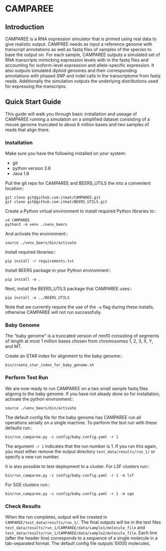 # CAMPAREE

## Introduction

CAMPAREE is a RNA expression simulator that is primed using real data to give realistic output.
CAMPREE needs as input a reference genome with transcript annotations as well as fastq files of samples of the species to base the output on.
For each sample, CAMPAREE outputs a simulated set of RNA transcripts mimicking expression levels with in the fastq files and accounting for isoform-level expression and allele-specific expression.
It also outputs simulated diploid genomes and their corresponding annotations with phased SNP and indel calls in the transcriptome from fastq reads.
Additionally the simulation outputs the underlying distributions used for expressing the transcripts.

## Quick Start Guide

This guide will walk you through basic installation and useage of CAMPAREE running a simulation on a simplified dataset consisting of a mouse genome truncated to about 6 million bases and two samples of reads that align there.

### Installation

Make sure you have the following installed on your system:

- git
- python version 3.6
- Java 1.8

Pull the git repo for CAMPAREE and BEERS_UTILS the into a convenient location::

    git clone git@github.com:itmat/CAMPAREE.git
    git clone git@github.com:itmat/BEERS_UTILS.git

Create a Python virtual environment to install required Python libraries to::

    cd CAMPAREE
    python3 -m venv ./venv_beers

And activate the environment::

    source ./venv_beers/bin/activate

Install required libraries::

    pip install -r requirements.txt

Install BEERS package in your Python environment::

    pip install -e .

Next, install the BEERS_UTILS package that CAMPAREE uses::

    pip install -e ../BEERS_UTILS

Note that we currently require the use of the `-e` flag during these installs, otherwise CAMPAREE will not run successfully.

### Baby Genome

The "baby genome" is a truncated version of mm10 consisting of segments of length at most 1 million bases chosen from chromosomes 1, 2, 3, X, Y, and MT.

Create an STAR index for alignment to the baby genome::

    bin/create_star_index_for_baby_genome.sh

### Perform Test Run

We are now ready to run CAMPAREE on a two small sample fastq files aligning to the baby genome.
If you have not aleady done so for installation, activate the python environment::

    source ./venv_beers/bin/activate

The default config file for the baby genome has CAMPAREE run all operations serially on a single machine.
To perform the test run with these defaults run::

    bin/run_camparee.py -c config/baby.config.yaml -r 1

The argument `-r 1` indicates that the run number is 1.
If you run this again, you must either remove the output directory `test_data/results/run_1/` or specify a new run number.

It is also possible to test deployment to a cluster.
For LSF clusters run::

    bin/run_camparee.py -c config/baby.config.yaml -r 1 -m lsf

For SGE clusters run::

    bin/run_camparee.py -c config/baby.config.yaml -r 1 -m sge

### Check Results

When the run completes, output will be created in `CAMPAREE/test_data/results/run_1/`.
The final outputs will be in the text files `test_data/results/run_1/CAMPAREE/data/sample1/molecule_file` and  `test_data/results/run_1/CAMPAREE/data/sample2/molecule_file`.
Each line (after the header line) corresponds to a sequence of a single molecule in a tab-separated format.
The default config file outputs 10000 molecules.

